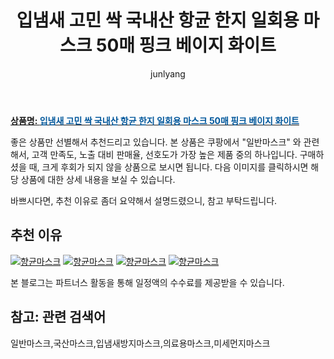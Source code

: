 ﻿---
layout: post
title:  "입냄새 고민 싹 국내산 항균 한지 일회용 마스크 50매 핑크 베이지 화이트"
author: junlyang
categories: [ 마스크/방한대 ]
tags: [향균마스크,국산마스크,입냄새방지마스크,의료용마스크,미세먼지마스크]
image: https://thumbnail9.coupangcdn.com/thumbnails/remote/492x492ex/image/vendor_inventory/6a88/35197c2fc0d0f0803a4600f92677747cc912c507a77bcd836105cbf8cd0d.jpg 
description: "쿠팡에서 일반마스크 관련 상품으로 가장 고객 선호도가 높은 제품 중 하나입니다."
---

<a href="https://coupa.ng/bNZOGX"><b>상품명: <font color='#01579B'>입냄새 고민 싹 국내산 항균 한지 일회용 마스크 50매 핑크 베이지 화이트</font></b></a>

좋은 상품만 선별해서 추천드리고 있습니다.
본 상품은 쿠팡에서 "일반마스크" 와 관련해서, 고객 만족도, 노출 대비 판매율, 선호도가 가장 높은 제품 중의 하나입니다.
구매하셨을 때, 크게 후회가 되지 않을 상품으로 보시면 됩니다. 
다음 이미지를 클릭하시면 해당 상품에 대한 상세 내용을 보실 수 있습니다.

바쁘시다면, 추천 이유로 좀더 요약해서 설명드렸으니, 참고 부탁드립니다.

## 추천 이유 

<a href="https://coupa.ng/bNZOGX"><img src="https://thumbnail10.coupangcdn.com/thumbnails/remote/q89/image/vendor_inventory/7dfd/6b428f4e417e00107d6d0cc7dd68f43d0de8b50c8a9bbb7570cb36cdcaf7.jpg" alt="향균마스크" title="향균마스크"></a>
<a href="https://coupa.ng/bNZOGX"><img src="https://thumbnail9.coupangcdn.com/thumbnails/remote/q89/image/vendor_inventory/56ad/f83be82a4be0dbd21104e7944e751ac39efcbd8453593e9e6ec78ef7c954.jpg" alt="향균마스크" title="향균마스크"></a>
<a href="https://coupa.ng/bNZOGX"><img src="https://thumbnail8.coupangcdn.com/thumbnails/remote/q89/image/vendor_inventory/1fa3/ed10b5b7fb1268138639cc2747943831234639a2fe1e0a7ff8b8bc19f139.jpg" alt="향균마스크" title="향균마스크"></a> 
<a href="https://coupa.ng/bNZOGX"><img src="https://thumbnail7.coupangcdn.com/thumbnails/remote/q89/image/vendor_inventory/ac5b/05ef385a27c22df895e88a9c4d501859c4760e6b01b1ac76f46fbf27aa37.jpg" alt="향균마스크" title="향균마스크"></a>

본 블로그는 파트너스 활동을 통해 일정액의 수수료를 제공받을 수 있습니다.

## 참고: 관련 검색어    
일반마스크,국산마스크,입냄새방지마스크,의료용마스크,미세먼지마스크